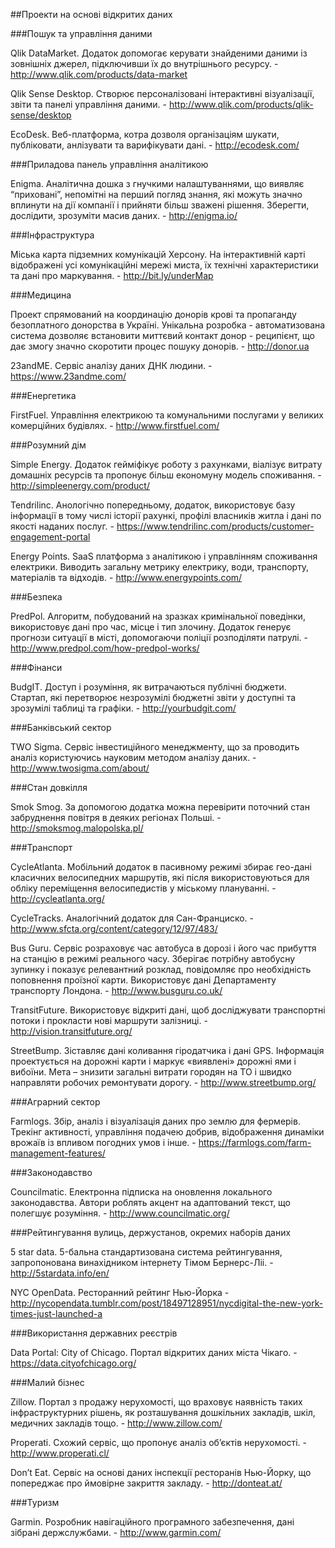 ##Проекти на основі відкритих даних

###Пошук та управління даними

Qlik DataMarket. Додаток допомогає керувати знайденими даними із зовнішніх джерел, підключивши їх до внутрішнього ресурсу. - http://www.qlik.com/products/data-market  

Qlik Sense Desktop. Створює персоналізовані інтерактивні візуалізації, звіти та панелі управління даними. - http://www.qlik.com/products/qlik-sense/desktop  

EcoDesk. Веб-платформа, котра дозволя організаціям шукати, публіковати, анлізувати та варифікувати дані. - http://ecodesk.com/  

###Приладова панель управління аналітикою

Enigma. Аналітична дошка з гнучкими налаштуваннями, що виявляє “приховані”, непомітні на перший погляд знання, які можуть значно вплинути на дії компанії і прийняти більш зважені рішення. Зберегти, дослідити, зрозуміти масив даних. - http://enigma.io/  

###Інфраструктура

Міська карта підземних комунікацій Херсону. На інтерактивній карті відображені усі комунікаційні мережі миста, їх технічні характеристики та дані про маркування. - http://bit.ly/underMap 

###Медицина

Проект спрямований на координацію донорів крові та пропаганду безоплатного донорства в Україні. Унікальна розробка - автоматизована система дозволяє встановити миттєвий контакт донор - реципієнт, що дає змогу значно скоротити процес пошуку донорів. - http://donor.ua

23andME. Сервіс аналізу даних ДНК людини. - https://www.23andme.com/  

###Енергетика

FirstFuel. Управління електрикою та комунальними послугами у великих комерційних будівлях. - http://www.firstfuel.com/  

###Розумний дім

Simple Energy. Додаток гейміфікує роботу з рахунками, віалізує витрату домашніх ресурсів та пропонує більш економуну модель споживання. - http://simpleenergy.com/product/  

Tendrilinc. Анологічно попередньому, додаток, використовує базу інформації в тому числі історії рахункі, профілі власників житла і дані по якості наданих послуг. - https://www.tendrilinc.com/products/customer-engagement-portal  

Energy Points. SaaS платформа з аналітикою і управлінням споживання електрики. Виводить загальну метрику електрику, води, транспорту, матеріалів та відходів. - http://www.energypoints.com/  

###Безпека

PredPol. Алгоритм, побудований на зразках кримінальної поведінки, використовує дані про час, місце і тип злочину. Додаток генерує прогнози ситуації в місті, допомогаючи поліції розподіляти патрулі. - http://www.predpol.com/how-predpol-works/  

###Фінанси

BudgIT. Доступ і розуміння, як витрачаються публічні бюджети. Стартап, які перетворює незрозумілі бюджетні звіти у доступні та зрозумілі таблиці та графіки. - http://yourbudgit.com/  

###Банківський сектор

TWO Sigma. Сервіс інвестиційного менеджменту, що за проводить аналіз користуючись науковим методом аналізу даних. - http://www.twosigma.com/about/

###Стан довкілля

Smok Smog. За допомогою додатка можна перевірити поточний стан забруднення повітря в деяких регіонах Польші. - http://smoksmog.malopolska.pl/  

###Транспорт

CycleAtlanta. Мобільний додаток в пасивному режимі збирає гео-дані класичних велосипедних маршрутів, які після використовуються для обліку переміщення велосипедистів у міському плануванні. - http://cycleatlanta.org/  

CycleTracks. Аналогічний додаток для Сан-Франциско. - http://www.sfcta.org/content/category/12/97/483/  

Bus Guru. Сервіс розраховує час автобуса в дорозі і його час прибуття на станцію в режимі реального часу. Зберігає потрібну автобусну зупинку і показує релевантний розклад, повідомляє про необхідність поповнення проїзної карти. Використовує дані Департаменту транспорту Лондона. - http://www.busguru.co.uk/  

TransitFuture. Використовує відкриті дані, щоб досліджувати транспортні потоки і прокласти нові маршрути залізниці. - http://vision.transitfuture.org/  

StreetBump. Зіставляє дані коливання гіродатчика і дані GPS. Інформація проектується на дорожні карти і маркує «виявлені» дорожні ями і вибоїни. Мета – знизити загальні витрати городян на ТО і швидко направляти робочих ремонтувати дорогу. - http://www.streetbump.org/  

###Аграрний сектор

Farmlogs. Збір, аналіз і візуалізація даних про землю для фермерів. Трекінг активності, управління подачею добрив, відображення динаміки врожаїв із впливом погодних умов і інше. - https://farmlogs.com/farm-management-features/  

###Законодавство

Councilmatic. Електронна підписка на оновлення локального законодавства. Автори роблять акцент на адаптований текст, що полегшує розуміння. - http://www.councilmatic.org/  

###Рейтингування вулиць, держустанов, окремих наборів даних

5 star data. 5-бальна стандартизована система рейтингування, запропонована винахідником інтернету Тімом Бернерс-Ліі. - http://5stardata.info/en/  

NYC OpenData. Ресторанний рейтинг Нью-Йорка - http://nycopendata.tumblr.com/post/18497128951/nycdigital-the-new-york-times-just-launched-a  

###Використання державних реєстрів

Data Portal: City of Chicago. Портал відкритих даних міста Чікаго. - https://data.cityofchicago.org/  

###Малий бізнес

Zillow. Портал з продажу нерухомості, що враховує наявність таких інфраструктурних рішень, як розташування дошкільних закладів, шкіл, медичних закладів тощо. - http://www.zillow.com/  

Properati. Схожий сервіс, що пропонує аналіз об’єктів нерухомості. - http://www.properati.cl/  

Don’t Eat. Сервіс на основі даних інспекції ресторанів Нью-Йорку, що попереджає про ймовірне закриття закладу. - http://donteat.at/  

###Туризм

Garmin. Розробник навігаційного програмного забезпечення, дані зібрані держслужбами. - http://www.garmin.com/